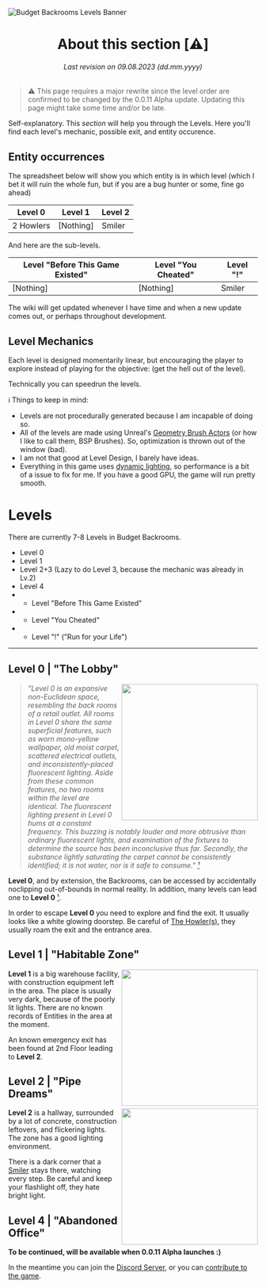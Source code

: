 ![Budget Backrooms Levels Banner](https://user-images.githubusercontent.com/32200281/220090485-a9cda5b1-b77c-4d92-951d-6a022a4a2ded.png)
<div align="center">

# About this section [⚠️]
###### Last revision on 09.08.2023 (dd.mm.yyyy)
</div>

> ⚠️ This page requires a major rewrite since the level order are confirmed to be changed by the 0.0.11 Alpha update. Updating this page might take some time and/or be late.


Self-explanatory. This *section* will help you through the Levels. Here you'll find each level's mechanic, possible exit, and entity occurence.

## Entity occurrences

The spreadsheet below will show you which entity is in which level (which I bet it will ruin the whole fun, but if you are a bug hunter or some, fine go ahead)

| Level 0 | Level 1 | Level 2 |
| -------- | -------- | -------- |
| 2 Howlers | [Nothing] | Smiler |

And here are the sub-levels.

| Level "Before This Game Existed" | Level "You Cheated" | Level "!" |
| -------- | -------- | -------- |
| [Nothing] | [Nothing] | Smiler |

The wiki will get updated whenever I have time and when a new update comes out, or perhaps throughout development.

## Level Mechanics

Each level is designed momentarily linear, but encouraging the player to explore instead of playing for the objective: (get the hell out of the level).

Technically you can speedrun the levels.

ℹ️ Things to keep in mind:
* Levels are not procedurally generated because I am incapable of doing so.
* All of the levels are made using Unreal's [Geometry Brush Actors](https://docs.unrealengine.com/4.27/en-US/Basics/Actors/Brushes/) (or how I like to call them, BSP Brushes). So, optimization is thrown out of the window (bad).
* I am not that good at Level Design, I barely have ideas.
* Everything in this game uses [dynamic lighting](https://docs.unrealengine.com/4.27/en-US/BuildingWorlds/LightingAndShadows/), so performance is a bit of a issue to fix for me. If you have a good GPU, the game will run pretty smooth.

# Levels

There are currently 7-8 Levels in Budget Backrooms.
* Level 0
* Level 1
* Level 2+3 (Lazy to do Level 3, because the mechanic was already in Lv.2)
* Level 4
* * Level "Before This Game Existed"
* * Level "You Cheated"
* * Level "!" ("Run for your Life")

---


## Level 0 | "The Lobby"
<div style={"float:right; margin: 0px 0px 10px 10px"}>
 <img align="right" width="275" src="https://user-images.githubusercontent.com/32200281/220935038-6f98aafa-5505-4416-855a-139ccd38a52f.png"/>
</div>

> *"Level 0 is an expansive non-Euclidean space, resembling the back rooms of a retail outlet. All rooms in Level 0 share the same superficial features, such as worn mono-yellow wallpaper, old moist carpet, scattered electrical outlets, and inconsistently-placed fluorescent lighting. Aside from these common features, no two rooms within the level are identical.
The fluorescent lighting present in Level 0 hums at a constant frequency. This buzzing is notably louder and more obtrusive than ordinary fluorescent lights, and examination of the fixtures to determine the source has been inconclusive thus far. Secondly, the substance lightly saturating the carpet cannot be consistently identified; it is not water, nor is it safe to consume." [¹]*

[¹]: https://backrooms.fandom.com/wiki/Level_0


**Level 0**, and by extension, the Backrooms, can be accessed by accidentally noclipping out-of-bounds in normal reality. In addition, many levels can lead one to **Level 0** [¹].

In order to escape **Level 0** you need to explore and find the exit. It usually looks like a white glowing doorstep. Be careful of [The Howler(s)](https://github.com/DavidJoacaRo/Budget-Backrooms/wiki/Entities#the-howler), they usually roam the exit and the entrance area.

## Level 1 | "Habitable Zone"
<div style={"float:right; margin: 0px 0px 10px 10px"}>
 <img align="right" width="275" src="https://user-images.githubusercontent.com/32200281/220982968-731a7185-26de-4ae1-b573-0a804e162d97.png"/>
</div>

**Level 1** is a big warehouse facility, with construction equipment left in the area. The place is usually very dark, because of the poorly lit lights. There are no known records of Entities in the area at the moment.

An known emergency exit has been found at 2nd Floor leading to **Level 2**.

## Level 2 | "Pipe Dreams"
<div style={"float:right; margin: 0px 0px 10px 10px"}>
 <img align="right" width="275" src="https://user-images.githubusercontent.com/32200281/220988690-0334e821-6967-4c94-8ec3-a6d70615e06e.jpg"/>
</div>

**Level 2** is a hallway, surrounded by a lot of concrete, construction leftovers, and flickering lights. The zone has a good lighting environment.

There is a dark corner that a [Smiler](https://github.com/DavidJoacaRo/Budget-Backrooms/wiki/Entities#the-smiler) stays there, watching every step. Be careful and keep your flashlight off, they hate bright light.

## Level 4 | "Abandoned Office"

**To be continued, will be available when 0.0.11 Alpha launches :)**

In the meantime you can join the [Discord Server](https://discord.gg/WVuTB56ag4), or you can [contribute to the game](WVuTB56ag4).